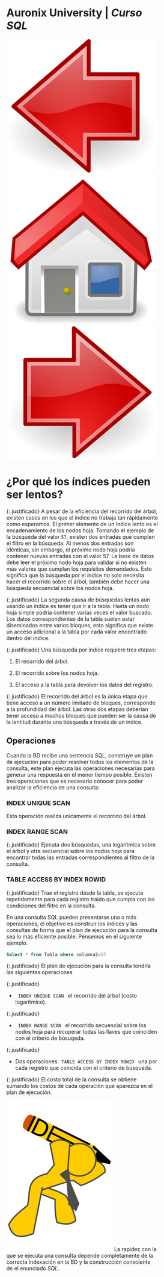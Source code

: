 <link rel="stylesheet" type="text/css" href="estilos.css">
<div class="encabezado">
    <div class="h-izq">
        <h1 class="titulo-h1">Auronix University | <em>Curso SQL</em></h1>
    </div>
    <div class="h-der">
        <a href="estructuraindice.html"><img src="imagenes/previous.png"/></a>
        <a href="../"><img src="imagenes/home.png"/></a>
        <a href="filtrowhere.html"><img src="imagenes/next.png"/></a>
    </div>   
</div>
 

# ¿Por qué los índices pueden ser lentos? #

{:.justificado}
A pesar de la eficiencia del recorrido del árbol, existen casos en los que el índice no trabaja tan rápidamente como esperamos. El primer elemento de un índice lento es el encadenamiento de los nodos hoja. Tomando el ejemplo de la búsqueda del valor `57`, existen dos entradas que cumplen el filtro en la búsqueda. Al menos dos entradas son idénticas, sin embargo, el próximo nodo hoja podría contener nuevas entradas con el valor 57. La base de datos debe leer el próximo nodo hoja para validar si no existen más valores que cumplan los requisitos demandados. Esto significa que la búsqueda por el índice no solo necesita hacer el recorrido sobre el árbol, también debe hacer una búsqueda secuencial sobre los nodos hoja.

{:.justificado}
La segunda causa de búsquedas lentas aun usando un índice es tener que ir a la tabla. Hasta un nodo hoja simple podría contener varias veces el valor buscado. Los datos correspondientes de la tabla suelen estar diseminados entre varios bloques, esto significa que existe un acceso adicional a la tabla por cada valor encontrado dentro del índice.

{:.justificado}
Una búsqueda por índice requiere tres etapas:

1. El recorrido del árbol.

2. El recorrido sobre los nodos hoja.

3. El acceso a la tabla para devolver los datos del registro.

{:.justificado}
 El recorrido del árbol es la única etapa que tiene acceso a un número limitado de bloques, corresponde a la profundidad del árbol. Las otras dos etapas deberían tener acceso a muchos bloques que pueden ser la causa de la lentitud durante una búsqueda a través de un índice.
 
## Operaciones ##

Cuando la BD recibe una sentencia SQL, construye un plan de ejecución para poder resolver todos los elementos de la consulta, este plan ejecuta las operaciones necesarias para generar una respuesta en el menor tiempo posible. Existen tres operaciones que es necesario conocer para poder analizar la eficiencia de una consulta:

### INDEX UNIQUE SCAN ###

 Esta operación realiza unicamente el recorrido del árbol.

### INDEX RANGE SCAN ###
 
 {:.justificado}
 Ejecuta dos búsquedas, una logarítmica sobre el árbol y otra secuencial sobre los nodos hoja para encontrar todas las entradas correspondientes al filtro de la consulta.

### TABLE ACCESS BY INDEX ROWID ###

{:.justificado}
 Trae el registro desde la tabla, se ejecuta repetidamente para cada registro traido que cumpla con las condiciones del filtro en la consulta.

En una consulta SQL pueden presentarse una o más operaciones, el objetivo es construir los índices y las consultas de forma que el plan de ejecución para la consulta sea lo más eficiente posible. Pensemos en el siguiente ejemplo.

``` SQL
Select * from Tabla where columna2=57
```
{:.justificado}
El plan de ejecución para la consulta tendría las siguientes operaciones

{:.justificado}
* <code> INDEX UNIQUE SCAN </code> el recorrido del árbol (costo logarítmico).

{:.justificado}
* <code> INDEX RANGE SCAN </code> el recorrido secuencial sobre los nodos hoja para recuperar todas las llaves que coinciden con el criterio de búsuqeda.

{:.justificado}
* Dos operaciones <code> TABLE ACCESS BY INDEX ROWID </code> una por cada registro que coincida con el criterio de búsqueda.

{:.justificado}
El costo total de la consulta se obtiene sumando los costos de cada operación que aparezca en el plan de ejecución.

<div class="resumen">
    <img src="imagenes/idea.png">
    La rapidez con la que se ejecuta una consulta depende completamente de la correcta indexación en la BD y la construcción consciente de el enunciado <em>SQL</em>.
</div>
<br/><br/>

<style>
    *{
        box-sizing:border-box !important;
    }
</style>